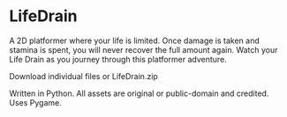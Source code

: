 # LifeDrain
A 2D platformer where your life is limited. Once damage is taken and stamina is spent, you will never recover the full amount again. Watch your Life Drain as you journey through this platformer adventure.

Download individual files or LifeDrain.zip

Written in Python. All assets are original or public-domain and credited.
Uses Pygame.
